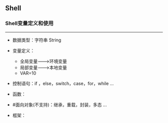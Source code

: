## Shell

  

### Shell变量定义和使用

  

---

* 数据类型：字符串 String

* 变量定义：
  * 全局变量--->环境变量
  *  局部变量--->本地变量
  * VAR=10

* 控制语句：if ，else，switch，case，for，while ...

* 函数：

* #面向对象(不支持)：继承，重载，封装，多态 ...       

* 框架：